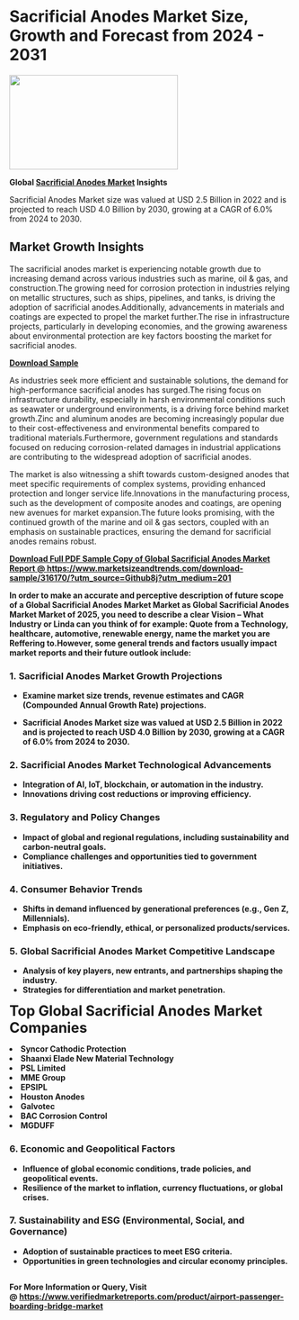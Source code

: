 <H1>Sacrificial Anodes Market Size, Growth and Forecast from 2024 - 2031</H1><img class="aligncenter size-medium wp-image-584254" src="https://thirdeyenews.in/wp-content/uploads/2024/09/Global-Market-Research-300x168.jpeg" alt="" width="300" height="168" /><p><strong>Global&nbsp;<a href="https://www.marketsizeandtrends.com/download-sample/316170/?utm_source=Github8j?utm_medium=201">Sacrificial Anodes Market</a> Insights</strong></p><p>Sacrificial Anodes Market size was valued at USD 2.5 Billion in 2022 and is projected to reach USD 4.0 Billion by 2030, growing at a CAGR of 6.0% from 2024 to 2030.</p><p><h2>Market Growth Insights</h2> <p>The sacrificial anodes market is experiencing notable growth due to increasing demand across various industries such as marine, oil & gas, and construction.The growing need for corrosion protection in industries relying on metallic structures, such as ships, pipelines, and tanks, is driving the adoption of sacrificial anodes.Additionally, advancements in materials and coatings are expected to propel the market further.The rise in infrastructure projects, particularly in developing economies, and the growing awareness about environmental protection are key factors boosting the market for sacrificial anodes.</p> <p><strong><a href="#">Download Sample</a></strong></p> <p>As industries seek more efficient and sustainable solutions, the demand for high-performance sacrificial anodes has surged.The rising focus on infrastructure durability, especially in harsh environmental conditions such as seawater or underground environments, is a driving force behind market growth.Zinc and aluminum anodes are becoming increasingly popular due to their cost-effectiveness and environmental benefits compared to traditional materials.Furthermore, government regulations and standards focused on reducing corrosion-related damages in industrial applications are contributing to the widespread adoption of sacrificial anodes.</p> <p>The market is also witnessing a shift towards custom-designed anodes that meet specific requirements of complex systems, providing enhanced protection and longer service life.Innovations in the manufacturing process, such as the development of composite anodes and coatings, are opening new avenues for market expansion.The future looks promising, with the continued growth of the marine and oil & gas sectors, coupled with an emphasis on sustainable practices, ensuring the demand for sacrificial anodes remains robust.</p> <p><strong><a href="#"></p><p><span class=""><strong>Download Full PDF Sample Copy of Global Sacrificial Anodes Market Report</strong> @ <a href="https://www.marketsizeandtrends.com/download-sample/316170/?utm_source=Github8j?utm_medium=201" target="_blank">https://www.marketsizeandtrends.com/download-sample/316170/?utm_source=Github8j?utm_medium=201</a></span></p><p>In order to make an accurate and perceptive description of future scope of a Global&nbsp;Sacrificial Anodes Market Market as Global&nbsp;Sacrificial Anodes Market Market of 2025, you need to describe a clear Vision &ndash; What Industry or Linda can you think of for example: Quote from a Technology, healthcare, automotive, renewable energy, name the market you are Reffering to.However, some general trends and factors usually impact market reports and their future outlook include:</p><h3>1.&nbsp;<strong>Sacrificial Anodes Market Growth Projections</strong></h3><ul><li>Examine market size trends, revenue estimates and CAGR (Compounded Annual Growth Rate) projections.</li><li><p>Sacrificial Anodes Market size was valued at USD 2.5 Billion in 2022 and is projected to reach USD 4.0 Billion by 2030, growing at a CAGR of 6.0% from 2024 to 2030.</p></li></ul><h3>2.&nbsp;<strong>Sacrificial Anodes Market Technological Advancements</strong></h3><ul><li>Integration of AI, IoT, blockchain, or automation in the industry.</li><li>Innovations driving cost reductions or improving efficiency.</li></ul><h3>3.&nbsp;<strong>Regulatory and Policy Changes</strong></h3><ul><li>Impact of global and regional regulations, including sustainability and carbon-neutral goals.</li><li>Compliance challenges and opportunities tied to government initiatives.</li></ul><h3>4.&nbsp;<strong>Consumer Behavior Trends</strong></h3><ul><li>Shifts in demand influenced by generational preferences (e.g., Gen Z, Millennials).</li><li>Emphasis on eco-friendly, ethical, or personalized products/services.</li></ul><h3>5.&nbsp;<strong>Global Sacrificial Anodes Market Competitive Landscape</strong></h3><ul><li>Analysis of key players, new entrants, and partnerships shaping the industry.</li><li>Strategies for differentiation and market penetration.</li></ul><p data-pm-slice="1 1 []"><span style="color: inherit; font-family: inherit; font-size: 25px;">Top Global Sacrificial Anodes Market Companies</span></p><div class="" data-test-id=""><p><li>Syncor Cathodic Protection</li><li> Shaanxi Elade New Material Technology</li><li> PSL Limited</li><li> MME Group</li><li> EPSIPL</li><li> Houston Anodes</li><li> Galvotec</li><li> BAC Corrosion Control</li><li> MGDUFF</li></p></div><h3>6.&nbsp;<strong>Economic and Geopolitical Factors</strong></h3><ul><li>Influence of global economic conditions, trade policies, and geopolitical events.</li><li>Resilience of the market to inflation, currency fluctuations, or global crises.</li></ul><h3>7.&nbsp;<strong>Sustainability and ESG (Environmental, Social, and Governance)</strong></h3><ul><li>Adoption of sustainable practices to meet ESG criteria.</li><li>Opportunities in green technologies and circular economy principles.</li></ul><h2><strong style="font-size: 14px;">For More Information or Query, Visit @&nbsp;</strong><a style="background-color: #ffffff; font-size: 14px;" href="https://www.marketsizeandtrends.com/report/sacrificial-anodes-market/" target="_blank">https://www.verifiedmarketreports.com/product/airport-passenger-boarding-bridge-market</a></h2>
